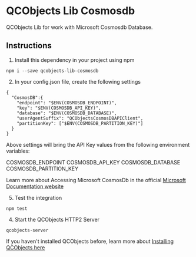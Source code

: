 # QCObjects Lib Cosmosdb

QCObjects Lib for work with Microsoft Cosmosdb Database.

## Instructions

1. Install this dependency in your project using npm

```shell
npm i --save qcobjects-lib-cosmosdb
```

2. In your config.json file, create the following settings

```shell
{
  "CosmosDB":{
    "endpoint": "$ENV(COSMOSDB_ENDPOINT)",
    "key": "$ENV(COSMOSDB_API_KEY)",
    "database": "$ENV(COSMOSDB_DATABASE)",
    "userAgentSuffix": "QCObjectsCosmosDBAPIClient",
    "partitionKey": ["$ENV(COSMOSDB_PARTITION_KEY)"]
  }
}
```

Above settings will bring the API Key values from the following environment variables:

COSMOSDB_ENDPOINT
COSMOSDB_API_KEY
COSMOSDB_DATABASE
COSMOSDB_PARTITION_KEY


Learn more about Accessing Microsoft CosmosDb in the official [Microsoft Documentation website](https://docs.microsoft.com/en-us/azure/cosmos-db/secure-access-to-data?tabs=using-primary-key)

5. Test the integration

```shell
npm test
```

4. Start the QCObjects HTTP2 Server

```shell
qcobjects-server
```
If you haven't installed QCObjects before, learn more about [Installing QCObjects here](https://docs.qcobjects.org/#installing)
